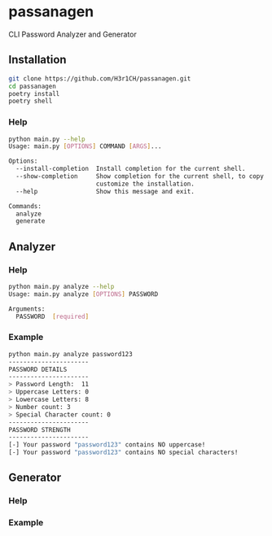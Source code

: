 # passanagen
CLI Password Analyzer and Generator

## Installation
```bash
git clone https://github.com/H3r1CH/passanagen.git
cd passanagen
poetry install
poetry shell
```
### Help
```bash
python main.py --help        
Usage: main.py [OPTIONS] COMMAND [ARGS]...

Options:
  --install-completion  Install completion for the current shell.
  --show-completion     Show completion for the current shell, to copy it or
                        customize the installation.
  --help                Show this message and exit.

Commands:
  analyze
  generate
```

## Analyzer

### Help
```bash
python main.py analyze --help
Usage: main.py analyze [OPTIONS] PASSWORD

Arguments:
  PASSWORD  [required]
```

### Example
```bash
python main.py analyze password123 
----------------------
PASSWORD DETAILS
----------------------
> Password Length:  11
> Uppercase Letters: 0
> Lowercase Letters: 8
> Number count: 3
> Special Character count: 0
----------------------
PASSWORD STRENGTH
----------------------
[-] Your password "password123" contains NO uppercase!
[-] Your password "password123" contains NO special characters!
```

## Generator

### Help

### Example
